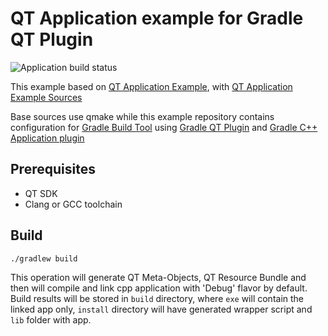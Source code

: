 # QT Application example for Gradle QT Plugin
![Application build status](https://github.com/axmetishe/gradle-qt-application-example/actions/workflows/build.yml/badge.svg)

This example based on [QT Application Example](https://doc.qt.io/qt-5/qtwidgets-mainwindows-application-example.html),
with [QT Application Example Sources](https://code.qt.io/cgit/qt/qtbase.git/tree/examples/widgets/mainwindows/application?h=5.15)

Base sources use qmake while this example repository contains configuration for [Gradle Build Tool](https://gradle.org/)
using [Gradle QT Plugin](https://github.com/axmetishe/gradle-qt-plugin)
and [Gradle C++ Application plugin](https://docs.gradle.org/current/userguide/cpp_application_plugin.html)

## Prerequisites
- QT SDK
- Clang or GCC toolchain

## Build
```shell
./gradlew build
```
This operation will generate QT Meta-Objects, QT Resource Bundle and then will compile and link cpp application
with 'Debug' flavor by default.
Build results will be stored in `build` directory, where `exe` will contain the linked app only, `install` directory
will have generated wrapper script and `lib` folder with app.
